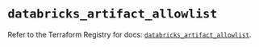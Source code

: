 # `databricks_artifact_allowlist`

Refer to the Terraform Registry for docs: [`databricks_artifact_allowlist`](https://registry.terraform.io/providers/databricks/databricks/1.82.0/docs/resources/artifact_allowlist).
